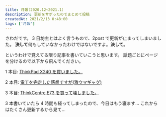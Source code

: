 ```yaml
---
title: 月報(2020.12~2021.1)
description: 更新をサボったのでまとめて投稿
createdAt: 2021/2/13 0:48:00
tags: ['月報']
---
```


さわだです。
3 日坊主とはよく言うもので、2post で更新が止まってしまいました。
**決して**何もしていなかったわけではないですよ。**決して**。

というわけで覚えてる限り記事を書いていこうと思います。
話題ごとにページを分けるので以下から飛んでください。

1 本目: [ThinkPad X240 を買いました。](/articles/bought-thinkpad-x240)

2 本目: [電工を完走した感想ですが(激ウマギャグ)](/articles/e-construction-license)

3 本目: [ThinkCentre E73 を買って壊しました。](/articles/bought-e73-and-broke)

3 本書いていたら 4 時間も経ってしまったので、今日はもう寝ます…
これからはたくさん更新するから見て…
